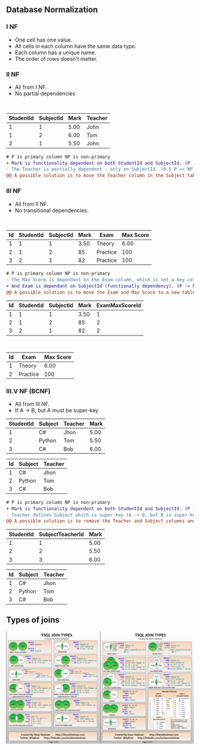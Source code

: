 ## Database Normalization

### I NF
- One cell has one value.
- All cells in each column have the same data type.
- Each column has a unique name.
- The order of rows doesn't matter.
    
### II NF
- All from I NF.
- No partial dependencies
  
<br />

| StudentId | SubjectId | Mark | Teacher |
|-----------|-----------|------|---------|
|     1     |     1     | 5.00 |  John   |  
|     1     |     2     | 6.00 |  Tom    |  
|     2     |     1     | 5.50 |  John   |  
     
```diff 
# P is primary column NP is non-primary
+ Mark is functionality dependent on both StudentId and SubjectId. (P -> NP)
- The Teacher is partially dependent - only on SubjectId. (0.5 P => NP)
@@ A possible solution is to move the Teacher column in the Subject table. @@
```

### III NF
- All from II NF.
- No transitional dependencies.

<br />    

| Id | StudentId | SubjectId | Mark |   Exam   | Max Score |
|----|-----------|-----------|------|----------|-----------|
| 1  |     1     |     1     | 3.50 |  Theory  |   6.00    |
| 2  |     1     |     2     |  85  | Practice |    100    |
| 3  |     2     |     1     |  82  | Practice |    100    |


```diff 
# P is primary column NP is non-primary
- The Max Score is dependant on the Exam column, which is not a key column (transitional dependency). (A -> B, B -> C => A -> C) (NP -> NP)
+ And Exam is dependant on SubjectId (functionally dependency). (P -> NP)
@@ A possible solution is to move the Exam and Max Score to a new table and add a column with a foreign key pointing to the new table. @@
```

| Id | StudentId | SubjectId | Mark | ExamMaxScoreId |
|----|-----------|-----------|------|----------------|
| 1  |     1     |     1     | 3.50 |       1        |
| 2  |     1     |     2     |  85  |       2        |
| 3  |     2     |     1     |  82  |       2        |

<br />

| Id |   Exam   | Max Score |
|----|----------|-----------|
| 1  |  Theory  |   6.00    |
| 2  | Practice |    100    |

### III.V NF (BCNF)
- All from III NF.
- If A -> B, but A must be super-key
    
    
| StudentId |  Subject  |  Teacher  |  Mark  |
|-----------|-----------|-----------|--------|
|     1     |     C#    |   Jhon    |  5.00  |
|     2     |   Python  |    Tom    |  5.50  |
|     3     |     C#    |    Bob    |  6.00  |


| Id |  Subject  |  Teacher  |
|----|-----------|-----------|
| 1  |     C#    |   Jhon    |
| 2  |   Python  |    Tom    |
| 3  |     C#    |    Bob    |

```diff 
# P is primary column NP is non-primary
+ Mark is functionality dependent on both StudentId and SubjectId. (P -> NP)
- Teacher defines Subject which is super-key (A -> B, but B is super-key) (NP -> P)
@@ A possible solution is to remove the Teacher and Subject columns and to point to SubjectTeacher Table @@
```

| StudentId |  SubjectTeacherId  |  Mark  |
|-----------|--------------------|--------|
|     1     |        1           |  5.00  |
|     2     |        2           |  5.50  |
|     3     |        3           |  6.00  |


| Id |  Subject  |  Teacher  |
|----|-----------|-----------|
| 1  |     C#    |   Jhon    |
| 2  |   Python  |    Tom    |
| 3  |     C#    |    Bob    |

## Types of joins

![Types of Joins](T-SQL%20Joins.png "Types of Joins")
